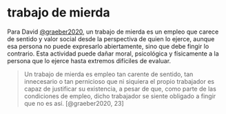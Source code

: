 # trabajo de mierda

Para David [@graeber2020](@graeber2020.md), un trabajo de mierda es un empleo que carece de sentido y valor social desde la perspectiva de quien lo ejerce, aunque esa persona no puede expresarlo abiertamente, sino que debe fingir lo contrario. Esta actividad puede dañar moral, psicológica y físicamente a la persona que lo ejerce hasta extremos difíciles de evaluar.

 >
 > Un trabajo de mierda es empleo tan carente de sentido, tan innecesario o tan pernicioso que ni siquiera el propio trabajador es capaz de justificar su existencia, a pesar de que, como parte de las condiciones de empleo, dicho trabajador se siente obligado a fingir que no es así. [@graeber2020, 23]

